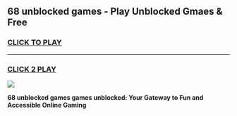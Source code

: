 
## 68 unblocked games - Play Unblocked Gmaes & Free
<h3>
<a href="https://news.freeplayer.one?title=68_unblocked_games&ref=16F">CLICK TO PLAY</a></h3>
<hr>

<h3>
<a href="https://news.freeplayer.one?title=68_unblocked_games&ref=16F">CLICK 2 PLAY</a>
  
</h3>

<a href="https://news.freeplayer.one?title=68_unblocked_games&ref=16F/"><img src="https://clearcache.store/games.png"></a>


**68 unblocked games games unblocked: Your Gateway to Fun and Accessible Online Gaming**
